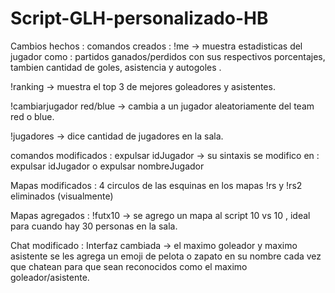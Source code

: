 # Script-GLH-personalizado-HB

Cambios hechos : 
comandos creados : 
!me -> muestra estadisticas del jugador como : partidos ganados/perdidos con sus respectivos porcentajes, tambien cantidad de goles, asistencia y autogoles .

!ranking -> muestra el top 3 de mejores goleadores y asistentes.

!cambiarjugador red/blue -> cambia a un jugador aleatoriamente del team red o blue.

!jugadores -> dice cantidad de jugadores en la sala.

comandos modificados : 
expulsar idJugador -> su sintaxis se modifico en : expulsar idJugador o expulsar nombreJugador 

Mapas modificados :
4 circulos de las esquinas en los mapas !rs y !rs2 eliminados (visualmente)

Mapas agregados : 
!futx10 -> se agrego un mapa al script 10 vs 10 , ideal para cuando hay 30 personas en la sala.

Chat modificado : 
Interfaz cambiada -> el maximo goleador y maximo asistente se les agrega un emoji de pelota o zapato en su nombre cada vez que chatean para que sean reconocidos como el maximo goleador/asistente.
